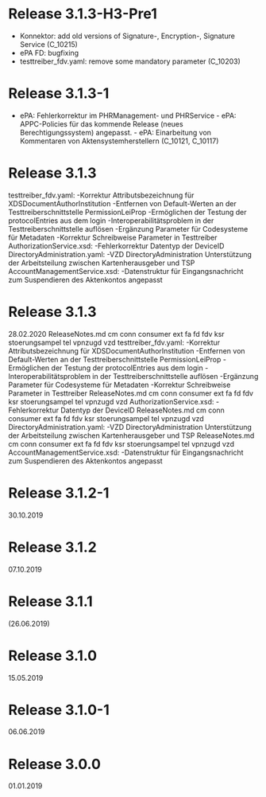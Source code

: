 # Release 3.1.3-H3-Pre1
- Konnektor: add old versions of Signature-, Encryption-, Signature Service (C_10215)
 - ePA FD: bugfixing
 - testtreiber_fdv.yaml: remove some mandatory parameter (C_10203)


# Release 3.1.3-1
- ePA: Fehlerkorrektur im PHRManagement- und PHRService - ePA: APPC-Policies für das kommende Release (neues Berechtigungssystem) angepasst. - ePA: Einarbeitung von Kommentaren von Aktensystemherstellern (C_10121, C_10117)

# Release 3.1.3
testtreiber_fdv.yaml: -Korrektur Attributsbezeichnung für XDSDocumentAuthorInstitution -Entfernen von Default-Werten an der Testtreiberschnittstelle PermissionLeiProp -Ermöglichen der Testung der protocolEntries aus dem login -Interoperabilitätsproblem in der Testtreiberschnittstelle auflösen -Ergänzung Parameter für Codesysteme für Metadaten -Korrektur Schreibweise Parameter in Testtreiber AuthorizationService.xsd: -Fehlerkorrektur Datentyp der DeviceID DirectoryAdministration.yaml: -VZD DirectoryAdministration Unterstützung der Arbeitsteilung zwischen Kartenherausgeber und TSP AccountManagementService.xsd: -Datenstruktur für Eingangsnachricht zum Suspendieren des Aktenkontos angepasst

# Release 3.1.3
28.02.2020
 ReleaseNotes.md cm conn consumer ext fa fd fdv ksr stoerungsampel tel vpnzugd vzd testtreiber_fdv.yaml: 
 -Korrektur Attributsbezeichnung für XDSDocumentAuthorInstitution 
 -Entfernen von Default-Werten an der Testtreiberschnittstelle PermissionLeiProp 
 -Ermöglichen der Testung der protocolEntries aus dem login 
 -Interoperabilitätsproblem in der Testtreiberschnittstelle auflösen 
 -Ergänzung Parameter für Codesysteme für Metadaten 
 -Korrektur Schreibweise Parameter in Testtreiber 
 ReleaseNotes.md cm conn consumer ext fa fd fdv ksr stoerungsampel tel vpnzugd vzd AuthorizationService.xsd: 
 -Fehlerkorrektur Datentyp der DeviceID 
 ReleaseNotes.md cm conn consumer ext fa fd fdv ksr stoerungsampel tel vpnzugd vzd DirectoryAdministration.yaml: 
 -VZD DirectoryAdministration Unterstützung der Arbeitsteilung zwischen Kartenherausgeber und TSP 
 ReleaseNotes.md cm conn consumer ext fa fd fdv ksr stoerungsampel tel vpnzugd vzd AccountManagementService.xsd: 
 -Datenstruktur für Eingangsnachricht zum Suspendieren des Aktenkontos angepasst 


# Release 3.1.2-1
30.10.2019

# Release 3.1.2
07.10.2019

# Release 3.1.1
(26.06.2019)

# Release 3.1.0
15.05.2019

# Release 3.1.0-1
06.06.2019

# Release 3.0.0
01.01.2019

